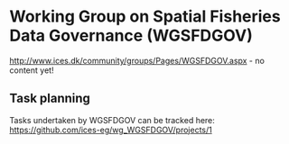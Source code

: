 # Working Group on Spatial Fisheries Data Governance (WGSFDGOV)

http://www.ices.dk/community/groups/Pages/WGSFDGOV.aspx - no content yet!

## Task planning

Tasks undertaken by WGSFDGOV can be tracked here:
https://github.com/ices-eg/wg_WGSFDGOV/projects/1

